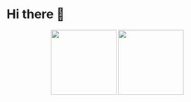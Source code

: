 # Hi there 👋

<p align="center">
<img src="https://github-readme-stats.vercel.app/api?username=matthewc&count_private=true&show_icons=true&theme=gotham" height="149px">
<img src="https://github-readme-stats.vercel.app/api/top-langs/?username=matthewc&theme=gotham&" height="149px">
</p>
